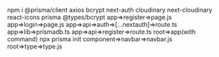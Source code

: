 npm i @prisma/client axios bcrypt next-auth cloudinary next-cloudinary react-icons prisma @types/bcrypt
app=>register=>page.js
app=>login=>page.js
app=>api=>auth=>[...nextauth]=>route.ts
app=>lib=>prismadb.ts
app=>api=>register=>route.ts
root=>app(with command)
npx prisma init
component=>navbar=>navbar.js
root=>type=>type.js



